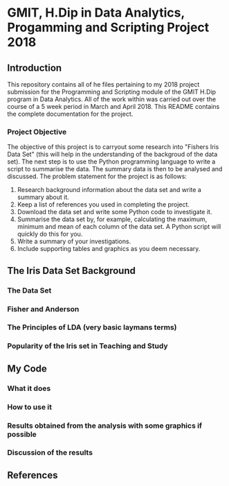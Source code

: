 # GMIT, H.Dip in Data Analytics, Progamming and Scripting Project 2018
## Introduction
This repository contains all of he files pertaining to my 2018 project submission for the Programming and Scripting module of the GMIT H.Dip program in Data Analytics. All of the work within was carried out over the course of a 5 week period in March and April 2018. This README contains the complete documentation for the project. 
### Project Objective
The objective of this project is to carryout some research into "Fishers Iris Data Set" (this will help in the understanding of the backgroud of the data set). The next step is to use the Python programming language to write a script to summarise the data. The summary data is then to be analysed and discussed. The problem statement for the project is as follows:
1. Research background information about the data set and write a summary about it.
1. Keep a list of references you used in completing the project.
1. Download the data set and write some Python code to investigate it.
1. Summarise the data set by, for example, calculating the maximum, minimum and mean of each column of the data set. A Python script will quickly do this for you.
1. Write a summary of your investigations.
1. Include supporting tables and graphics as you deem necessary.
## The Iris Data Set Background
### The Data Set
### Fisher and Anderson
### The Principles of LDA (very basic laymans terms)
### Popularity of the Iris set in Teaching and Study

## My Code
### What it does
### How to use it
### Results obtained from the analysis with some graphics if possible
### Discussion of the results

## References

